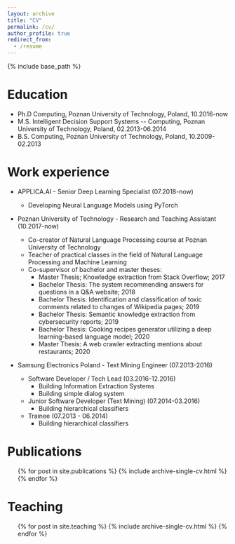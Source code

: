 ```yaml
---
layout: archive
title: "CV"
permalink: /cv/
author_profile: true
redirect_from:
  - /resume
---
```


{% include base_path %}

Education
======
* Ph.D Computing, Poznan University of Technology, Poland, 10.2016-now
* M.S. Intelligent Decision Support Systems -- Computing, Poznan University of Technology, Poland, 02.2013-06.2014
* B.S. Computing, Poznan University of Technology, Poland, 10.2009-02.2013

Work experience
======
* APPLICA.AI - Senior Deep Learning Specialist (07.2018-now)
  * Developing Neural Language Models using PyTorch

* Poznan University of Technology - Research and Teaching Assistant (10.2017-now)
  * Co-creator of Natural Language Processing course at Poznan University of Technology
  * Teacher of practical classes in the field of Natural Language Processing and Machine Learning
  * Co-supervisor of bachelor and master theses:
    * Master Thesis; Knowledge extraction from Stack Overflow; 2017
    * Bachelor Thesis: The system recommending answers for questions in a Q&A website; 2018
    * Bachelor Thesis: Identification and classification of toxic comments related to changes of Wikipedia pages; 2019
    * Bachelor Thesis: Semantic knowledge extraction from cybersecurity reports; 2019
    * Bachelor Thesis: Cooking recipes generator utilizing a deep learning-based language model; 2020
    * Master Thesis: A web crawler extracting mentions about restaurants; 2020

* Samsung Electronics Poland - Text Mining Engineer (07.2013-2016)
  * Software Developer / Tech Lead (03.2016-12.2016)
    * Building Information Extraction Systems
    * Building simple dialog system
  * Junior Software Developer (Text Mining) (07.2014-03.2016)
    * Building hierarchical classifiers
  * Trainee (07.2013 - 06.2014)
    * Building hierarchical classifiers


Publications
======
  <ul>{% for post in site.publications %}
    {% include archive-single-cv.html %}
  {% endfor %}</ul>
  
Teaching
======
  <ul>{% for post in site.teaching %}
    {% include archive-single-cv.html %}
  {% endfor %}</ul>

